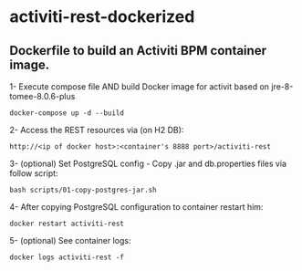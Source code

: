 # activiti-rest-dockerized
## Dockerfile to build an Activiti BPM container image.

1- Execute compose file AND build Docker image for activit based on jre-8-tomee-8.0.6-plus

`docker-compose up -d --build`

2- Access the REST resources via (on H2 DB):

`http://<ip of docker host>:<container's 8888 port>/activiti-rest`

3- (optional) Set PostgreSQL config - Copy .jar and db.properties files via follow script:

`bash scripts/01-copy-postgres-jar.sh`

4- After copying PostgreSQL configuration to container restart him:

`docker restart activiti-rest`

5- (optional) See container logs:

`docker logs activiti-rest -f`
